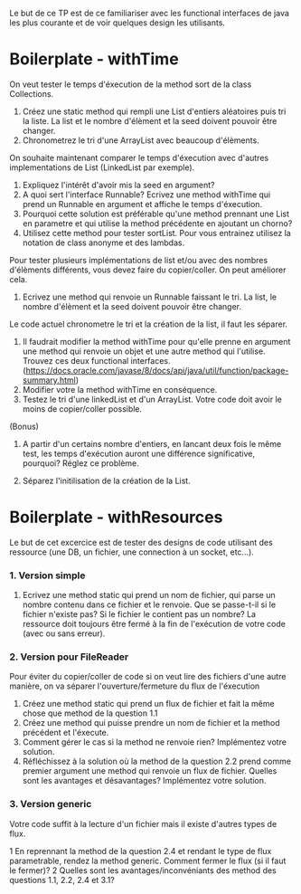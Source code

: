 Le but de ce TP est de ce familiariser avec les functional interfaces de java les plus courante et de voir quelques design les utilisants.

# Boilerplate - withTime

On veut tester le temps d'éxecution de la method sort de la class Collections.

1. Créez une static method qui rempli une List d'entiers aléatoires puis tri la liste. 
La list et le nombre d'élèment et la seed doivent pouvoir être changer.
2. Chronometrez le tri d'une ArrayList avec beaucoup d'élèments.

On souhaite maintenant comparer le temps d'éxecution avec d'autres implementations de List (LinkedList par exemple).

1. Expliquez l'intérêt d'avoir mis la seed en argument?
2. A quoi sert l'interface Runnable? Ecrivez une method withTime qui prend un Runnable en argument et affiche le temps d'éxecution. 
3. Pourquoi cette solution est préférable qu'une method prennant une List en parametre et qui utilise la method précédente en ajoutant un chorno?
4. Utilisez cette method pour tester sortList. Pour vous entrainez utilisez la notation de class anonyme et des lambdas.

Pour tester plusieurs implémentations de list et/ou avec des nombres d'élèments différents, vous devez faire du copier/coller.
On peut améliorer cela.

1. Ecrivez une method qui renvoie un Runnable faissant le tri. 
La list, le nombre d'élèment et la seed doivent pouvoir être changer.

Le code actuel chronometre le tri et la création de la list, il faut les séparer.


1. Il faudrait modifier la method withTime pour qu'elle prenne en argument une method  qui renvoie un objet
et une autre method qui l'utilise. Trouvez ces deux functional interfaces.
(https://docs.oracle.com/javase/8/docs/api/java/util/function/package-summary.html)
2. Modifier votre la method withTime en conséquence. 
3. Testez le tri d'une linkedList et d'un ArrayList. Votre code doit avoir le moins de copier/coller possible.

(Bonus)

1. A partir d'un certains nombre d'entiers, en lancant deux fois le même test, les temps d'exécution auront une différence significative, pourquoi? Réglez ce problème.

2. Séparez l'initilisation de la création de la List.

# Boilerplate - withResources

Le but de cet excercice est de tester des designs de code utilisant des ressource (une DB, un fichier, une connection à un socket, etc...).

### 1. Version simple

1. Ecrivez une method static qui prend un nom de fichier, qui parse un nombre contenu dans ce fichier et le renvoie. Que se passe-t-il si le fichier n'existe pas? Si le fichier le contient pas un nombre? La ressource doit toujours être fermé à la fin de l'exécution de votre code (avec ou sans erreur).

### 2. Version pour FileReader 

Pour éviter du copier/coller de code si on veut lire des fichiers d'une autre manière, on va séparer l'ouverture/fermeture du flux de l'éxecution

1. Créez une method static qui prend un flux de fichier et fait la même chose que method de la question 1.1
2. Créez une method qui puisse prendre un nom de fichier et la method précédent et l'éxecute.
3. Comment gérer le cas si la method ne renvoie rien? Implémentez votre solution.
4. Réfléchissez à la solution où la method de la question 2.2 prend comme premier argument une method qui renvoie un flux de fichier.
Quelles sont les avantages et désavantages? Implémentez votre solution.

### 3. Version generic 

Votre code suffit à la lecture d'un fichier mais il existe d'autres types de flux.

1 En reprennant la method de la question 2.4 et rendant le type de flux parametrable, rendez la method generic.
Comment fermer le flux (si il faut le fermer)?
2 Quelles sont les avantages/inconvéniants des method des questions 1.1, 2.2, 2.4 et 3.1?
